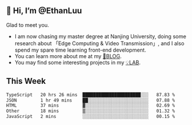 ## 👋 Hi, I’m @EthanLuu

Glad to meet you.

- I am now chasing my master degree at Nanjing University, doing some research about 「Edge Computing & Video Transmission」, and I also spend my spare time learning front-end development.
- You can learn more about me at my [📝BLOG](https://blog.ethanloo.cn).
- You may find some interesting projects in my [💡LAB](https://lab.ethanloo.cn).

## This Week
<!--START_SECTION:waka-->

```txt
TypeScript   20 hrs 26 mins  ██████████████████████░░░   87.83 %
JSON         1 hr 49 mins    ██░░░░░░░░░░░░░░░░░░░░░░░   07.88 %
HTML         37 mins         ▓░░░░░░░░░░░░░░░░░░░░░░░░   02.69 %
Other        18 mins         ▒░░░░░░░░░░░░░░░░░░░░░░░░   01.32 %
JavaScript   2 mins          ░░░░░░░░░░░░░░░░░░░░░░░░░   00.15 %
```

<!--END_SECTION:waka-->
